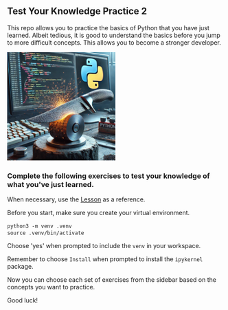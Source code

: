 ## Test Your Knowledge Practice 2


This repo allows you to practice the basics of Python that you have just learned. Albeit tedious, it is good to understand the basics before you jump to more difficult concepts. This allows you to become a stronger developer. 

<img src = './assets/sharpening.webp' alt = 'sharpening' width = '50%'/>


### Complete the following exercises to test your knowledge of what you've just learned.
When necessary, use the [Lesson](https://github.com/jdrichards-pursuit/week-3.2-python-theory/blob/main/lesson.ipynb) as a reference.


Before you start, make sure you create your virtual environment.

```
python3 -m venv .venv
source .venv/bin/activate
```
Choose 'yes' when prompted to include the `venv` in your workspace.

Remember to choose `Install` when prompted to install the `ipykernel` package.

Now you can choose each set of exercises from the sidebar based on the concepts you want to practice.

Good luck!
